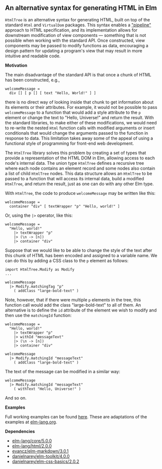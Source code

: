 ## An alternative syntax for generating HTML in Elm

`HtmlTree` is an alternative syntax for generating HTML, built on top of the
standard `Html` and `VirtualDom` packages. This syntax enables a
["pipeline"](https://en.wikipedia.org/wiki/Pipeline_%28software%29)
approach to HTML specification, and its implementation allows for downstream
modification of view components — something that is not possible when working
with the standard API. Once constructed, view components may be passed to modify
functions as data, encouraging a design pattern for updating a program's view
that may result in more intuitive and readable code.

__Motivation__

The main disadvantage of the standard API is that once a chunk of HTML has been
constructed, e.g.,

    welcomeMessage =
      div [] [ p [] [ text "Hello, World!" ] ]

there is no direct way of looking inside that chunk to get information about its
elements or their attributes. For example, it would not be possible to pass
`welcomeMessage` to a function that would add a style attribute to the `p`
element or change the text to "Hello, Universe!" and return the result. With the
standard libraries, to make either of these modifications, we would need to
re-write the nested `Html` function calls with modified arguments or insert
conditionals that would change the arguments passed to the function in response
to data. This limitation takes away some of the appeal of using a functional
style of programming for front-end web development.

The `HtmlTree` library solves this problem by creating a set of types that
provide a representation of the HTML DOM in Elm, allowing access to each node's
internal data. The union type `HtmlTree` defines a recursive tree where each
node contains an element record and some nodes also contain a list of child
`HtmlTree` nodes. This data structure allows an `HtmlTree` to be passed to a
function that will access its internal data, build a modified `HtmlTree`, and
return the result, just as one can do with any other Elm type.

With `HtmlTree`, the code to produce `welcomeMessage` may be written like this:

    welcomeMessage =
      container "div" [ textWrapper "p" "Hello, world!" ]

Or, using the `|>` operator, like this:

    welcomeMessage =
      "Hello, world!"
        |> textWrapper "p"
        |> (\n -> [n])
        |> container "div"

Suppose that we would like to be able to change the style of the text after this
chunk of HTML has been encoded and assigned to a variable name. We can do this
by adding a CSS class to the `p` element as follows:

    import HtmlTree.Modify as Modify
    ...

    welcomeMessage
      |> Modify.matchingTag "p"
        ( addClass "large-bold-text" )

Note, however, that if there were multiple `p` elements in the tree, this
function call would add the class "large-bold-text" to all of them. An
alternative is to define the `id` attribute of the element we wish to modify and
then use the `matchingId` function:

    welcomeMessage =
      "Hello, world!"
        |> textWrapper "p"
        |> withId "messageText"
        |> (\n -> [n])
        |> container "div"

    welcomeMessage
      |> Modify.matchingId "messageText"
        ( addClass "large-bold-text" )

The text of the message can be modified in a similar way:

    welcomeMessage
      |> Modify.matchingId "messageText"
        ( withText "Hello, Universe!" )

And so on.

__Examples__

Full working examples can be found
[here](https://github.com/danielnarey/elm-html-tree/tree/master/examples). These are adaptations of the examples at [elm-lang.org](http://elm-lang.org/examples).

__Dependencies__
- [elm-lang/core/5.0.0](http://package.elm-lang.org/packages/elm-lang/core/5.0.0)
- [elm-lang/html/2.0.0](http://package.elm-lang.org/packages/elm-lang/html/2.0.0)
- [evancz/elm-markdown/3.0.1](http://package.elm-lang.org/packages/evancz/elm-markdown/3.0.1)
- [danielnarey/elm-toolkit/4.0.0](http://package.elm-lang.org/packages/danielnarey/elm-toolkit/4.0.0)
- [danielnarey/elm-css-basics/2.0.2](http://package.elm-lang.org/packages/danielnarey/elm-css-basics/2.0.2)
